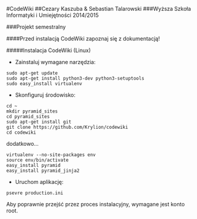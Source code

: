#CodeWiki
##Cezary Kaszuba & Sebastian Talarowski
###Wyższa Szkoła Informatyki i Umiejętności 2014/2015

###Projekt semestralny

####Przed instalacją CodeWiki zapoznaj się z dokumentacją!

#####Instalacja CodeWiki (Linux)

- Zainstaluj wymagane narzędzia:
```
sudo apt-get update
sudo apt-get install python3-dev python3-setuptools
sudo easy_install virtualenv
```

- Skonfiguruj środowisko:
```
cd ~
mkdir pyramid_sites
cd pyramid_sites
sudo apt-get install git
git clone https://github.com/Krylion/codewiki
cd codewiki
```

dodatkowo...

```
virtualenv --no-site-packages env
source env/bin/activate
easy_install pyramid
easy_install pyramid_jinja2
```

- Uruchom aplikację:
```
psevre production.ini
```

Aby poprawnie przejść przez proces instalacyjny, wymagane jest konto root.
